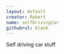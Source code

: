 ```yaml
---
layout: default
creator: Robert
name: selfDrivingCar
githubrul: blank
---
```



Self driving car stuff

